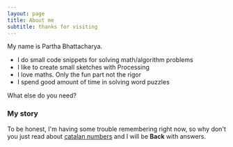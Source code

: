 ```yaml
---
layout: page
title: About me
subtitle: thanks for visiting 
---
```


My name is Partha Bhattacharya.

- I do small code snippets for solving math/algorithm problems
- I like to create small sketches with Processing
- I love maths. Only the fun part not the rigor
- I spend good amount of time in solving word puzzles

What else do you need?

### My story

To be honest, I'm having some trouble remembering right now, so why don't you just read about [catalan numbers](https://en.wikipedia.org/wiki/Catalan_number) and I will be **Back** with answers.

